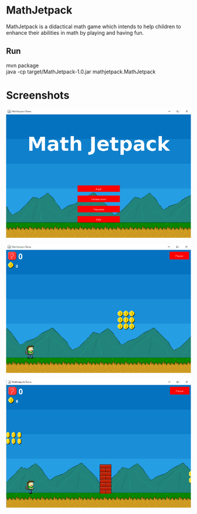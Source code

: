 MathJetpack
=====================

MathJetpack is a didactical math game which intends to help children
to enhance their abilities in math by playing and having fun.


Run
---
mvn package  
java -cp target/MathJetpack-1.0.jar mathjetpack.MathJetpack


Screenshots
===========

![screenshot1](https://raw.githubusercontent.com/romrz/MathJetpack/master/screenshots/m1.PNG)

![screenshot2](https://raw.githubusercontent.com/romrz/MathJetpack/master/screenshots/m2.PNG)

![screenshot3](https://raw.githubusercontent.com/romrz/MathJetpack/master/screenshots/m3.PNG)